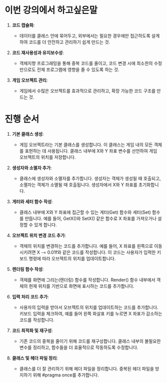 # 이번 강의에서 하고싶은말

1. **코드 캡슐화**: 
   - 데이터를 클래스 안에 묶어두고, 외부에서는 필요한 경우에만 접근하도록 설계하여 코드를 더 안전하고 관리하기 쉽게 만드는 것.

2. **코드 재사용성과 유지보수성**: 
   - 객체지향 프로그래밍을 통해 중복 코드를 줄이고, 코드 변경 시에 최소한의 수정만으로도 전체 프로그램에 영향을 줄 수 있도록 하는 것.

3. **게임 오브젝트 관리**: 
   - 게임에서 수많은 오브젝트를 효과적으로 관리하고, 확장 가능한 코드 구조를 만드는 것.


# 진행 순서

1. **기본 클래스 생성**: 
   - 게임 오브젝트라는 기본 클래스를 생성합니다. 이 클래스는 게임 내의 모든 객체를 표현하는 데 사용됩니다. 클래스 내부에 X와 Y 좌표 변수를 선언하여 게임 오브젝트의 위치를 저장합니다.

2. **생성자와 소멸자 추가**: 
   - 클래스에 생성자와 소멸자를 추가합니다. 생성자는 객체가 생성될 때 호출되고, 소멸자는 객체가 소멸될 때 호출됩니다. 생성자에서 X와 Y 좌표를 초기화합니다.

3. **게터와 세터 함수 작성**: 
   - 클래스 내부에 X와 Y 좌표에 접근할 수 있는 게터(Get) 함수와 세터(Set) 함수를 만듭니다. 예를 들어, GetX()와 SetX() 같은 함수로 X 좌표를 가져오거나 설정할 수 있게 합니다.

4. **오브젝트 위치 변경 코드 추가**: 
   - 객체의 위치를 변경하는 코드를 추가합니다. 예를 들어, X 좌표를 왼쪽으로 이동시키려면 X -= 0.01f와 같은 코드를 작성합니다. 이 코드는 사용자가 입력한 키보드 명령에 따라 오브젝트의 위치를 업데이트합니다.

5. **렌더링 함수 작성**: 
   - 객체를 화면에 그리는(렌더링) 함수를 작성합니다. Render() 함수 내부에서 객체의 현재 위치를 기반으로 화면에 표시하는 코드를 추가합니다.

6. **입력 처리 코드 추가**: 
   - 사용자의 입력을 받아서 오브젝트의 위치를 업데이트하는 코드를 추가합니다. 키보드 입력을 체크하여, 예를 들어 왼쪽 화살표 키를 누르면 X 좌표가 감소하는 코드를 작성합니다.

7. **코드 최적화 및 재구성**: 
   - 기존 코드의 중복을 줄이기 위해 코드를 재구성합니다. 클래스 내부의 불필요한 변수를 정리하고, 함수들을 더 효율적으로 작동하도록 수정합니다.

8. **클래스 및 헤더 파일 정리**: 
   - 클래스를 더 잘 관리하기 위해 헤더 파일을 정리합니다. 중복된 헤더 파일을 방지하기 위해 #pragma once를 추가합니다.
